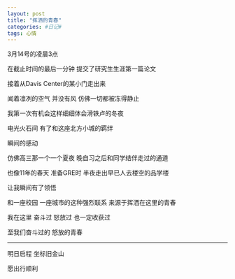 ```yaml
---
layout: post
title: "挥洒的青春"
categories: #日记#
tags: 心情
---
```


3月14号的凌晨3点   

在截止时间的最后一分钟 提交了研究生生涯第一篇论文   

接着从Davis Center的某小门走出来   

闻着凛冽的空气 并没有风 仿佛一切都被冻得静止   

我第一次有机会这样细细体会滑铁卢的冬夜   

电光火石间 有了和这座北方小城的羁绊   

瞬间的感动   

仿佛高三那一个一个夏夜 晚自习之后和同学结伴走过的通道   

也像11年的春天 准备GRE时 半夜走出早已人去楼空的品学楼   

让我瞬间有了领悟   

和一座校园 一座城市的这种强烈联系 来源于挥洒在这里的青春   

我在这里 奋斗过 怒放过 也一定收获过   

至我们奋斗过的 怒放的青春   

---

明日启程 坐标旧金山   

愿出行顺利